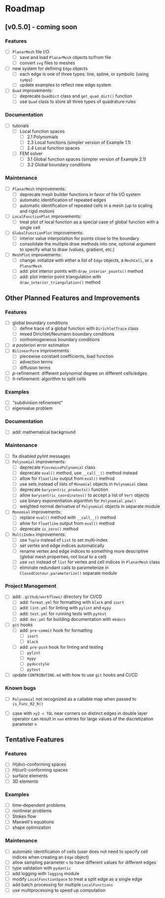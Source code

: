 # Roadmap

## [v0.5.0] - coming soon

### Features
- [ ] `PlanarMesh` file I/O
  - [ ] save and load `PlanarMesh` objects to/from file
  - [ ] convert `svg` files to meshes
- [ ] new system for defining `Edge` objects
  - [ ] each edge is one of three types: line, spline, or symbolic (using `sympy`)
  - [ ] update examples to reflect new edge system
- [ ] `Quad` improvements:
  - [ ] deprecate `QuadDict` class and `get_quad_dict()` function
  - [ ] use `Quad` class to store all three types of quadrature rules

### Documentation
- [ ] tutorials
    - [ ] Local function spaces
        - [ ] 2.1 Polynomials
        - [ ] 2.3 Local functions (simpler version of Example 1.1)
        - [ ] 2.4 Local function spaces
    - [ ] FEM solver
        - [ ] 3.1 Global function spaces (simpler version of Example 2.1)
        - [ ] 3.2 Global boundary conditions

### Maintenance
- [ ] `PlanarMesh` improvements:
  - [ ] deprecate mesh builder functions in favor of file I/O system
  - [ ] automatic identification of repeated edges
  - [ ] automatic identification of repeated cells in a mesh (up to scaling
    and rigid motion)
- [ ] `LocalFunctionPlot` improvements:
    - [ ] treat plot of local function as a special case of global function with a single cell
- [ ] `GlobalFunctionPlot` improvements:
    - [ ] interior value interpolation for points close to the boundary
    - [ ] consolidate the multiple draw methods into one, optional argument to specify what to draw (values, gradient, etc.)
- [ ] `MeshPlot` improvements:
    - [ ] change: initialize with either a list of `Edge` objects, a `MeshCell`, or a `PlanarMesh`
    - [ ] add: plot interior points with `draw_interior_points()` method
    - [ ] add: plot interior point triangulation with `draw_interior_triangulation()` method

## Other Planned Features and Improvements

### Features
- [ ] global boundary conditions
    - [ ] define trace of a global function with `DirichletTrace` class
    - [ ] mixed Dirichlet/Neumann boundary conditions
    - [ ] nonhomogeneous boundary conditions
- [ ] *a posteriori* error estimation
- [ ] `BilinearForm` improvements
    - [ ] piecewise constant coefficients, load function
    - [ ] advection terms
    - [ ] diffusion terms
- [ ] $p$-refinement: different polynomial degree on different cells/edges
- [ ] $h$-refinement: algorithm to split cells

### Examples
- [ ] "subdivision refinement"
- [ ] eigenvalue problem

### Documentation
- [ ] add: mathematical background

### Maintenance
- [ ] fix disabled pylint messages
- [ ] `Polynomial` improvements:
  - [ ] deprecate `PiecewisePolynomial` class
  - [ ] deprecate `eval()` method, use `__call__()` method instead
  - [ ] allow for `Floatlike` output from `eval()` method
  - [ ] use sets instead of lists of `Monomial` objects in `Polynomial` class
  - [ ] deprecate `barycentric_products()` function
  - [ ] allow `barycentric_coordinates()` to accept a list of `Vert` objects
  - [ ] use binary exponentiation algorithm for `Polynomial.pow()`
  - [ ] weighted normal derivative of `Polynomial` objects in separate module
- [ ] `Monomial` improvements:
  - [ ] replace `eval()` method with `__call__()` method
  - [ ] allow for `Floatlike` output from `eval()` method
  - [ ] deprecate `is_zero()` method
- [ ] `MultiIndex` improvements:
  - [ ] use `Tuple` instead of `List` to set multi-index
  - [ ] set vertex and edge indices automatically
  - [ ] rename vertex and edge indices to something more descriptive (global mesh
  properties, not local to a cell)
  - [ ] use `set` instead of `list` for vertex and cell indices in `PlanarMesh`
  class
  - [ ] eliminate redundant calls to parameterize in `ClosedContour.parameterize()`
  separate module

### Project Management
- [ ] add: `.github/workflows/` directory for CI/CD
  - [ ] add: `format.yml` for formatting with `black` and `isort`
  - [ ] add: `lint.yml` for linting with `pylint` and `mypy`
  - [ ] add: `test.yml` for running tests with `pytest`
  - [ ] add: `doc.yml` for building documentation with `mkdocs`
- [ ] `git` hooks
  - [ ] add: `pre-commit` hook for formatting
    - [ ] `isort`
    - [ ] `black`
  - [ ] add: `pre-push` hook for linting and testing
    - [ ] `pylint`
    - [ ] `mypy`
    - [ ] `pydocstyle`
    - [ ] `pytest`
- [ ] update `CONTRIBUTING.md` with how to use `git` hooks and CI/CD

### Known bugs
- [ ] `Polynomial` not recognized as a callable map when passed to
  `is_Func_R2_R()`
- [ ] case with `xy2 < TOL` near corners on distinct edges in double layer
  operator can result in `nan` entries for large values of the discretization
  parameter `n`


## Tentative Features

### Features
- [ ] $H$(div)-conforming spaces
- [ ] $H$(curl)-conforming spaces
- [ ] surface elements
- [ ] 3D elements

### Examples
- [ ] time-dependent problems
- [ ] nonlinear problems
- [ ] Stokes flow
- [ ] Maxwell's equations
- [ ] shape optimization

### Maintenance
- [ ] automatic identification of cells (user does not need to specify cell indices when creating an `Edge` object)
- [ ] allow sampling parameter `n` to have different values for different edges
- [ ] type validation with `pydantic`
- [ ] add logging with `logging` module
- [ ] modify `LocalFunctionSpace` to treat a split edge as a single edge
- [ ] add batch processing for multiple `LocalFunctions`
- [ ] use multiprocessing to speed up computation